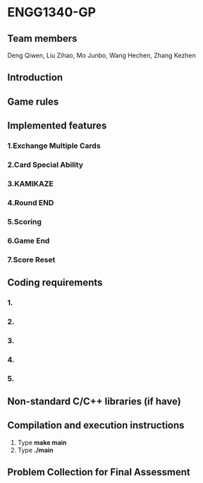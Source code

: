 # ENGG1340-GP

## Team members

Deng Qiwen, Liu Zihao, Mo Junbo, Wang Hechen, Zhang Kezhen

## Introduction

## Game rules

## Implemented features

### 1.Exchange Multiple Cards

### 2.Card Special Ability

### 3.KAMIKAZE

### 4.Round END

### 5.Scoring

### 6.Game End

### 7.Score Reset

## Coding requirements

### 1.

### 2.

### 3.

### 4.

### 5.

## Non-standard C/C++ libraries (if have)

## Compilation and execution instructions

1. Type **make main**
2. Type **./main**

## Problem Collection for Final Assessment

